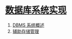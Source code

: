 # [数据库系统实现](https://book.douban.com/subject/4838430/)

1. [DBMS 系统概述](https://github.com/woai3c/Notes-and-Labs/blob/master/notes/database-system-implementation/1.md)
2. [辅助存储管理](https://github.com/woai3c/Notes-and-Labs/blob/master/notes/database-system-implementation/2.md)
